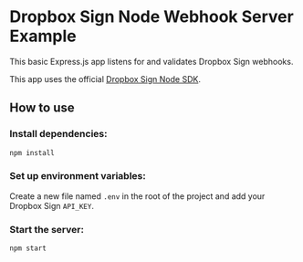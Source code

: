 # Dropbox Sign Node Webhook Server Example
This basic Express.js app listens for and validates Dropbox Sign webhooks.

This app uses the official [Dropbox Sign Node SDK](https://github.com/hellosign/dropbox-sign-node).

## How to use

### Install dependencies:
```sh
npm install
```

### Set up environment variables: 
Create a new file named `.env` in the root of the project and add your Dropbox Sign `API_KEY`.

### Start the server:
```
npm start
```
